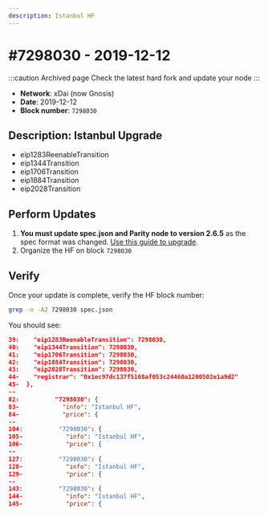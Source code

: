 ```yaml
---
description: Istanbul HF
---
```


# #7298030 - 2019-12-12

:::caution Archived page
Check the latest hard fork and update your node
:::

* **Network**: xDai (now Gnosis)
* **Date**: 2019-12-12
* **Block number**: `7298030`

## Description: Istanbul Upgrade

* eip1283ReenableTransition
* eip1344Transition
* eip1706Transition
* eip1884Transition
* eip2028Transition

## Perform Updates

1. **You must update spec.json and Parity node to version 2.6.5** as the spec format was changed. [Use this guide to upgrade](/concepts/specs/hard-forks/spec.json-update).
2. Organize the HF on block `7298030`

## Verify

Once your update is complete, verify the HF block number:

```bash
grep -n -A2 7298030 spec.json
```

You should see:

```json
39:    "eip1283ReenableTransition": 7298030,
40:    "eip1344Transition": 7298030,
41:    "eip1706Transition": 7298030,
42:    "eip1884Transition": 7298030,
43:    "eip2028Transition": 7298030,
44-    "registrar": "0x1ec97dc137f5168af053c24460a1200502e1a9d2"
45-  },
--
82:          "7298030": {
83-            "info": "Istanbul HF",
84-            "price": {
--
104:          "7298030": {
105-            "info": "Istanbul HF",
106-            "price": {
--
127:          "7298030": {
128-            "info": "Istanbul HF",
129-            "price": {
--
143:          "7298030": {
144-            "info": "Istanbul HF",
145-            "price": {
```
